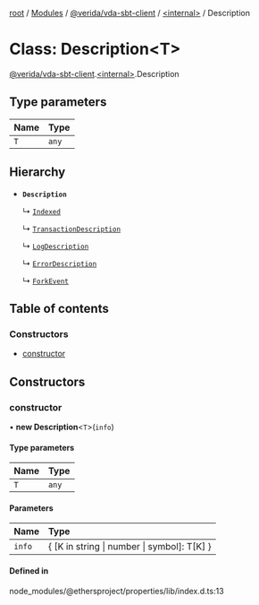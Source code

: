 [root](../README.md) / [Modules](../modules.md) / [@verida/vda-sbt-client](../modules/verida_vda_sbt_client.md) / [<internal\>](../modules/verida_vda_sbt_client._internal_.md) / Description

# Class: Description<T\>

[@verida/vda-sbt-client](../modules/verida_vda_sbt_client.md).[<internal\>](../modules/verida_vda_sbt_client._internal_.md).Description

## Type parameters

| Name | Type |
| :------ | :------ |
| `T` | `any` |

## Hierarchy

- **`Description`**

  ↳ [`Indexed`](verida_vda_sbt_client._internal_.Indexed.md)

  ↳ [`TransactionDescription`](verida_vda_sbt_client._internal_.TransactionDescription.md)

  ↳ [`LogDescription`](verida_vda_sbt_client._internal_.LogDescription.md)

  ↳ [`ErrorDescription`](verida_vda_sbt_client._internal_.ErrorDescription.md)

  ↳ [`ForkEvent`](verida_vda_sbt_client._internal_.ForkEvent.md)

## Table of contents

### Constructors

- [constructor](verida_vda_sbt_client._internal_.Description.md#constructor)

## Constructors

### constructor

• **new Description**<`T`\>(`info`)

#### Type parameters

| Name | Type |
| :------ | :------ |
| `T` | `any` |

#### Parameters

| Name | Type |
| :------ | :------ |
| `info` | { [K in string \| number \| symbol]: T[K] } |

#### Defined in

node_modules/@ethersproject/properties/lib/index.d.ts:13
